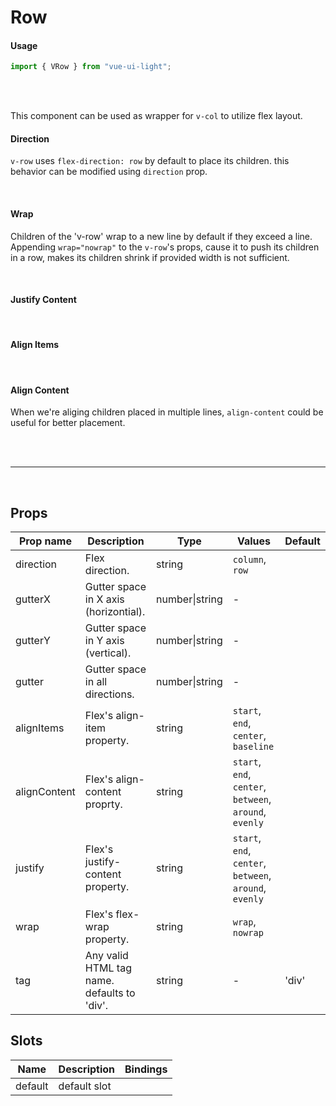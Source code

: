 # Row

#### Usage

```js
import { VRow } from "vue-ui-light";
```

<br/>
<br/>

This component can be used as wrapper for `v-col` to utilize flex layout.

#### Direction

`v-row` uses `flex-direction: row` by default to place its children. this behavior can be modified using `direction` prop.

<example>
<template v-slot:preview>
	<v-row class="mb-4">
		<v-col class="border border-purple-50 p-4 bg-purple-100 text-center">Column one</v-col>
		<v-col class="border border-purple-50 p-4 bg-purple-100 text-center">Column two</v-col>
		<v-col class="border border-purple-50 p-4 bg-purple-100 text-center">Column three</v-col>
	</v-row>
	<v-row direction="column">
		<v-col class="border border-purple-50 p-4 bg-purple-100 text-center">Row one</v-col>
		<v-col class="border border-purple-50 p-4 bg-purple-100 text-center">Row two</v-col>
		<v-col class="border border-purple-50 p-4 bg-purple-100 text-center">Row three</v-col>
	</v-row>
</template>
<template v-slot:source>

```html
<v-row class="mb-4">
  <v-col>Column one</v-col>
  <v-col>Column two</v-col>
  <v-col>Column three</v-col>
</v-row>
<v-row direction="column">
  <v-col>Row one</v-col>
  <v-col>Row two</v-col>
  <v-col>Row three</v-col>
</v-row>
```

</template>
</example>
<br/>

#### Wrap

Children of the 'v-row' wrap to a new line by default if they exceed a line. Appending `wrap="nowrap"` to the `v-row`'s props, cause it to push its children in a row, makes its children shrink if provided width is not sufficient.

<example>
<template v-slot:preview>
	<v-row class="mb-4" wrap="nowrap">
		<v-col class="border border-purple-50 p-4 bg-purple-100 text-center">Column one</v-col>
		<v-col class="border border-purple-50 p-4 bg-purple-100 text-center">Column two</v-col>
		<v-col class="border border-purple-50 p-4 bg-purple-100 text-center">Column three</v-col>
		<v-col class="border border-purple-50 p-4 bg-purple-100 text-center">Column four</v-col>
		<v-col class="border border-purple-50 p-4 bg-purple-100 text-center">Column five</v-col>
		<v-col class="border border-purple-50 p-4 bg-purple-100 text-center">Column six</v-col>
	</v-row>
	<v-row class="mb-4" wrap="nowrap">
		<v-col class="border border-purple-50 p-4 bg-purple-100 text-center" xs="4">col xs-4</v-col>
		<v-col class="border border-purple-50 p-4 bg-purple-100 text-center" xs="4">col xs-4</v-col>
		<v-col class="border border-purple-50 p-4 bg-purple-100 text-center" xs="4">col xs-4</v-col>
		<v-col class="border border-purple-50 p-4 bg-purple-100 text-center" xs="4">col xs-4</v-col>
		<v-col class="border border-purple-50 p-4 bg-purple-100 text-center" xs="4">col xs-4</v-col>
		<v-col class="border border-purple-50 p-4 bg-purple-100 text-center" xs="4">col xs-4</v-col>
	</v-row>
</template>
<template v-slot:source>

```html
<v-row class="mb-4">
  <v-col>Column one</v-col>
  <v-col>Column two</v-col>
  <v-col>Column three</v-col>
</v-row>
<v-row direction="column">
  <v-col>Row one</v-col>
  <v-col>Row two</v-col>
  <v-col>Row three</v-col>
</v-row>
```

</template>
</example>
<br/>

#### Justify Content

<example>
<template v-slot:preview>
	<v-row class="mb-4" justify="start">
		<v-col class="border border-purple-50 p-4 bg-purple-100 text-center" xs="3">
			col xs-3
			<span>(start)</span>
		</v-col>
		<v-col class="border border-purple-50 p-4 bg-purple-100 text-center" xs="3">
			col xs-3
			<span>(start)</span>
		</v-col>
	</v-row>
	<v-row class="mb-4" justify="center">
		<v-col class="border border-purple-50 p-4 bg-purple-100 text-center" xs="3">
			col xs-3
			<span>(center)</span>
		</v-col>
		<v-col class="border border-purple-50 p-4 bg-purple-100 text-center" xs="3">
			col xs-3
			<span>(center)</span>
		</v-col>
	</v-row>
	<v-row class="mb-4" justify="end">
		<v-col class="border border-purple-50 p-4 bg-purple-100 text-center" xs="3">
			col xs-3
			<span>(end)</span>
		</v-col>
		<v-col class="border border-purple-50 p-4 bg-purple-100 text-center" xs="3">
			col xs-3
			<span>(end)</span>
		</v-col>
	</v-row>
	<v-row class="mb-4" justify="between">
		<v-col class="border border-purple-50 p-4 bg-purple-100 text-center" xs="3">
			col xs-3
			<span>(between)</span>
		</v-col>
		<v-col class="border border-purple-50 p-4 bg-purple-100 text-center" xs="3">
			col xs-3
			<span>(between)</span>
		</v-col>
		<v-col class="border border-purple-50 p-4 bg-purple-100 text-center" xs="3">
			col xs-3
			<span>(between)</span>
		</v-col>
	</v-row>
	<v-row class="mb-4" justify="around">
		<v-col class="border border-purple-50 p-4 bg-purple-100 text-center" xs="2">
			col xs-3
			<span>(around)</span>
		</v-col>
		<v-col class="border border-purple-50 p-4 bg-purple-100 text-center" xs="2">
			col xs-3
			<span>(around)</span>
		</v-col>
		<v-col class="border border-purple-50 p-4 bg-purple-100 text-center" xs="2">
			col xs-3
			<span>(around)</span>
		</v-col>
	</v-row>
	<v-row class="mb-4" justify="evenly">
		<v-col class="border border-purple-50 p-4 bg-purple-100 text-center" xs="2">
			col xs-3
			<span>(evenly)</span>
		</v-col>
		<v-col class="border border-purple-50 p-4 bg-purple-100 text-center" xs="2">
			col xs-3
			<span>(evenly)</span>
		</v-col>
		<v-col class="border border-purple-50 p-4 bg-purple-100 text-center" xs="2">
			col xs-3
			<span>(evenly)</span>
		</v-col>
	</v-row>
</template>
<template v-slot:source>

```html
<v-row class="mb-4" justify="start">
  <v-col xs="3">
    col xs-3
    <span>(start)</span>
  </v-col>
  <v-col xs="3">
    col xs-3
    <span>(start)</span>
  </v-col>
</v-row>
<v-row class="mb-4" justify="center">
  <v-col xs="3">
    col xs-3
    <span>(center)</span>
  </v-col>
  <v-col xs="3">
    col xs-3
    <span>(center)</span>
  </v-col>
</v-row>
<v-row class="mb-4" justify="end">
  <v-col xs="3">
    col xs-3
    <span>(end)</span>
  </v-col>
  <v-col xs="3">
    col xs-3
    <span>(end)</span>
  </v-col>
</v-row>
<v-row class="mb-4" justify="between">
  <v-col xs="3">
    col xs-3
    <span>(between)</span>
  </v-col>
  <v-col xs="3">
    col xs-3
    <span>(between)</span>
  </v-col>
  <v-col xs="3">
    col xs-3
    <span>(between)</span>
  </v-col>
</v-row>
<v-row class="mb-4" justify="around">
  <v-col xs="2">
    col xs-3
    <span>(around)</span>
  </v-col>
  <v-col xs="2">
    col xs-3
    <span>(around)</span>
  </v-col>
  <v-col xs="2">
    col xs-3
    <span>(around)</span>
  </v-col>
</v-row>
<v-row class="mb-4" justify="evenly">
  <v-col xs="2">
    col xs-3
    <span>(evenly)</span>
  </v-col>
  <v-col xs="2">
    col xs-3
    <span>(evenly)</span>
  </v-col>
  <v-col xs="2">
    col xs-3
    <span>(evenly)</span>
  </v-col>
</v-row>
```

</template>
</example>
<br/>

#### Align Items

<example>
<template v-slot:preview>
	<v-row class="mb-4 h-24 bg-neutral-40 rounded" align-items="end" justify="center">
		<v-col class="border border-purple-50 p-4 bg-purple-100 text-center" xs="4">
			xs-4
			<span>(end)</span>
		</v-col>
		<v-col class="border border-purple-50 p-4 bg-purple-100 text-center" xs="4">
			xs-4
			<span>(end)</span>
		</v-col>
	</v-row>
	<v-row class="mb-4 h-24 bg-neutral-40 rounded" align-items="center" justify="center">
		<v-col class="border border-purple-50 p-4 bg-purple-100 text-center" xs="4">
			xs-4
			<span>(center)</span>
		</v-col>
		<v-col class="border border-purple-50 p-4 bg-purple-100 text-center" xs="4">
			xs-4
			<span>(center)</span>
		</v-col>
	</v-row>
	<v-row class="mb-4 h-24 bg-neutral-40 rounded" align-items="start" justify="center">
		<v-col class="border border-purple-50 p-4 bg-purple-100 text-center" xs="4">
			xs-4
			<span>(start)</span>
		</v-col>
		<v-col class="border border-purple-50 p-4 bg-purple-100 text-center" xs="4">
			xs-4
			<span>(start)</span>
		</v-col>
	</v-row>
</template>
<template v-slot:source>

```html
<v-row align-items="end" justify="center">
  <v-col xs="4">
    xs-4
    <span>(end)</span>
  </v-col>
  <v-col xs="4">
    xs-4
    <span>(end)</span>
  </v-col>
</v-row>
<v-row align-items="center" justify="center">
  <v-col xs="4">
    xs-4
    <span>(center)</span>
  </v-col>
  <v-col xs="4">
    xs-4
    <span>(center)</span>
  </v-col>
</v-row>
<v-row align-items="start" justify="center">
  <v-col xs="4">
    xs-4
    <span>(start)</span>
  </v-col>
  <v-col xs="4">
    xs-4
    <span>(start)</span>
  </v-col>
</v-row>
```

</template>
</example>
<br/>

#### Align Content

When we're aliging children placed in multiple lines, `align-content` could be useful for better placement.

<example>
<template v-slot:preview>
	<v-row class="mb-4 h-52 bg-neutral-40 rounded" align-content="center" justify="center">
		<v-col class="border border-purple-50 p-4 bg-purple-100 text-center" xs="4">
			xs-4
			<span>(center)</span>
		</v-col>
		<v-col class="border border-purple-50 p-4 bg-purple-100 text-center" xs="4">
			xs-4
			<span>(center)</span>
		</v-col>
		<v-col class="border border-purple-50 p-4 bg-purple-100 text-center" xs="4">
			xs-4
			<span>(center)</span>
		</v-col>
		<v-col class="border border-purple-50 p-4 bg-purple-100 text-center" xs="4">
			xs-4
			<span>(center)</span>
		</v-col>
	</v-row>
</template>
<template v-slot:source>

```html
<v-row align-content="center" justify="center">
  <v-col xs="4">
    xs-4
    <span>(center)</span>
  </v-col>
  <v-col xs="4">
    xs-4
    <span>(center)</span>
  </v-col>
  <v-col xs="4">
    xs-4
    <span>(center)</span>
  </v-col>
  <v-col xs="4">
    xs-4
    <span>(center)</span>
  </v-col>
</v-row>
```

</template>
</example>
<br/>

<br/>
<hr/>
<br/>

## Props

| Prop name    | Description                                 | Type           | Values                                                  | Default |
| ------------ | ------------------------------------------- | -------------- | ------------------------------------------------------- | ------- |
| direction    | Flex direction.                             | string         | `column`, `row`                                         |         |
| gutterX      | Gutter space in X axis (horizontial).       | number\|string | -                                                       |         |
| gutterY      | Gutter space in Y axis (vertical).          | number\|string | -                                                       |         |
| gutter       | Gutter space in all directions.             | number\|string | -                                                       |         |
| alignItems   | Flex's align-item property.                 | string         | `start`, `end`, `center`, `baseline`                    |         |
| alignContent | Flex's align-content proprty.               | string         | `start`, `end`, `center`, `between`, `around`, `evenly` |         |
| justify      | Flex's justify-content property.            | string         | `start`, `end`, `center`, `between`, `around`, `evenly` |         |
| wrap         | Flex's flex-wrap property.                  | string         | `wrap`, `nowrap`                                        |         |
| tag          | Any valid HTML tag name. defaults to 'div'. | string         | -                                                       | 'div'   |

## Slots

| Name    | Description  | Bindings |
| ------- | ------------ | -------- |
| default | default slot |          |
